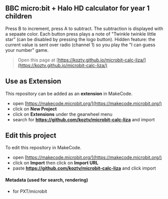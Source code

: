 ## BBC micro:bit + Halo HD calculator for year 1 children

Press B to increment, press A to subtract. The subtraction is displayed with a sepaate color.
Each button press plays a note of "Twinkle twinkle little star" (can be disabled by pressing the logo button).
Hidden feature: the current value is sent over radio (channel 1) so you play the "I can guess your number" game.

> Open this page at [https://koztv.github.io/microbit-calc-liza/](https://koztv.github.io/microbit-calc-liza/)

## Use as Extension

This repository can be added as an **extension** in MakeCode.

* open [https://makecode.microbit.org/](https://makecode.microbit.org/)
* click on **New Project**
* click on **Extensions** under the gearwheel menu
* search for **https://github.com/koztv/microbit-calc-liza** and import

## Edit this project

To edit this repository in MakeCode.

* open [https://makecode.microbit.org/](https://makecode.microbit.org/)
* click on **Import** then click on **Import URL**
* paste **https://github.com/koztv/microbit-calc-liza** and click import

#### Metadata (used for search, rendering)

* for PXT/microbit
<script src="https://makecode.com/gh-pages-embed.js"></script><script>makeCodeRender("{{ site.makecode.home_url }}", "{{ site.github.owner_name }}/{{ site.github.repository_name }}");</script>
